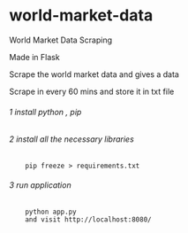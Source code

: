 # world-market-data
World Market Data Scraping

Made in Flask  

Scrape the world market data and gives a data 

Scrape in every 60 mins and store it in txt file 



###### 1  install python , pip 

###### 2 install all the necessary libraries 
        pip freeze > requirements.txt

###### 3 run application
        python app.py
        and visit http://localhost:8080/
        



